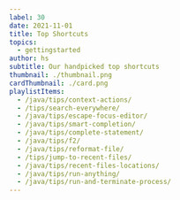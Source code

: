 ```yaml
---
label: 30
date: 2021-11-01
title: Top Shortcuts
topics:
  - gettingstarted
author: hs
subtitle: Our handpicked top shortcuts
thumbnail: ./thumbnail.png
cardThumbnail: ./card.png
playlistItems:
  - /java/tips/context-actions/
  - /tips/search-everywhere/
  - /java/tips/escape-focus-editor/
  - /java/tips/smart-completion/
  - /java/tips/complete-statement/
  - /java/tips/f2/
  - /java/tips/reformat-file/
  - /tips/jump-to-recent-files/
  - /java/tips/recent-files-locations/
  - /java/tips/run-anything/
  - /java/tips/run-and-terminate-process/
---
```

